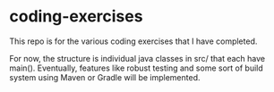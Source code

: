 # coding-exercises

This repo is for the various coding exercises that I have completed. 

For now, the structure is individual java classes in src/ that each have main(). 
Eventually, features like robust testing and some sort of build system using Maven or Gradle will be implemented. 
